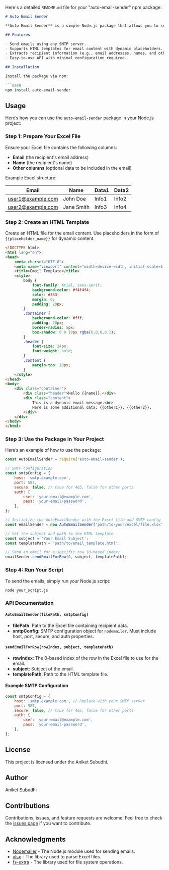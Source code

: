 Here's a detailed `README.md` file for your "auto-email-sender" npm package:

```markdown
# Auto Email Sender

**Auto Email Sender** is a simple Node.js package that allows you to send emails using an SMTP server. It supports sending emails with customizable HTML content and data extracted from an Excel sheet. This package is ideal for bulk email sending where email content is dynamic and personalized for each recipient.

## Features

- Send emails using any SMTP server.
- Supports HTML templates for email content with dynamic placeholders.
- Extracts recipient information (e.g., email addresses, names, and other data) from an Excel sheet.
- Easy-to-use API with minimal configuration required.

## Installation

Install the package via npm:

```bash
npm install auto-email-sender
```

## Usage

Here’s how you can use the `auto-email-sender` package in your Node.js project:

### Step 1: Prepare Your Excel File

Ensure your Excel file contains the following columns:
- **Email** (the recipient's email address)
- **Name** (the recipient's name)
- **Other columns** (optional data to be included in the email)

Example Excel structure:

| Email               | Name      | Data1 | Data2 |
|---------------------|-----------|-------|-------|
| user1@example.com    | John Doe  | Info1 | Info2 |
| user2@example.com    | Jane Smith| Info3 | Info4 |

### Step 2: Create an HTML Template

Create an HTML file for the email content. Use placeholders in the form of `{{placeholder_name}}` for dynamic content.

```html
<!DOCTYPE html>
<html lang="en">
<head>
    <meta charset="UTF-8">
    <meta name="viewport" content="width=device-width, initial-scale=1.0">
    <title>Email Template</title>
    <style>
        body {
            font-family: Arial, sans-serif;
            background-color: #f4f4f4;
            color: #333;
            margin: 0;
            padding: 20px;
        }
        .container {
            background-color: #fff;
            padding: 20px;
            border-radius: 5px;
            box-shadow: 0 0 10px rgba(0,0,0,0.1);
        }
        .header {
            font-size: 24px;
            font-weight: bold;
        }
        .content {
            margin-top: 10px;
        }
    </style>
</head>
<body>
    <div class="container">
        <div class="header">Hello {{name}},</div>
        <div class="content">
            This is a dynamic email message.<br>
            Here is some additional data: {{other1}}, {{other2}}.
        </div>
    </div>
</body>
</html>
```

### Step 3: Use the Package in Your Project

Here’s an example of how to use the package:

```javascript
const AutoEmailSender = require('auto-email-sender');

// SMTP configuration
const smtpConfig = {
    host: 'smtp.example.com',
    port: 587,
    secure: false, // true for 465, false for other ports
    auth: {
        user: 'your-email@example.com',
        pass: 'your-email-password',
    },
};

// Initialize the AutoEmailSender with the Excel file and SMTP config
const emailSender = new AutoEmailSender('path/to/your/excel/file.xlsx', smtpConfig);

// Set the subject and path to the HTML template
const subject = 'Your Email Subject';
const templatePath = 'path/to/email_template.html';

// Send an email for a specific row (0-based index)
emailSender.sendEmailForRow(0, subject, templatePath);
```

### Step 4: Run Your Script

To send the emails, simply run your Node.js script:

```bash
node your_script.js
```

### API Documentation

#### `AutoEmailSender(filePath, smtpConfig)`

- **filePath**: Path to the Excel file containing recipient data.
- **smtpConfig**: SMTP configuration object for `nodemailer`. Must include host, port, secure, and auth properties.

#### `sendEmailForRow(rowIndex, subject, templatePath)`

- **rowIndex**: The 0-based index of the row in the Excel file to use for the email.
- **subject**: Subject of the email.
- **templatePath**: Path to the HTML template file.

#### Example SMTP Configuration

```javascript
const smtpConfig = {
    host: 'smtp.example.com', // Replace with your SMTP server
    port: 587,
    secure: false, // true for 465, false for other ports
    auth: {
        user: 'your-email@example.com',
        pass: 'your-email-password',
    },
};
```

## License

This project is licensed under the Aniket Subudhi.

## Author

Aniket Subudhi

## Contributions

Contributions, issues, and feature requests are welcome! Feel free to check the [issues page](https://github.com/yourusername/auto-email-sender/issues) if you want to contribute.

## Acknowledgments

- [Nodemailer](https://nodemailer.com/) - The Node.js module used for sending emails.
- [xlsx](https://github.com/SheetJS/sheetjs) - The library used to parse Excel files.
- [fs-extra](https://github.com/jprichardson/node-fs-extra) - The library used for file system operations.
```


